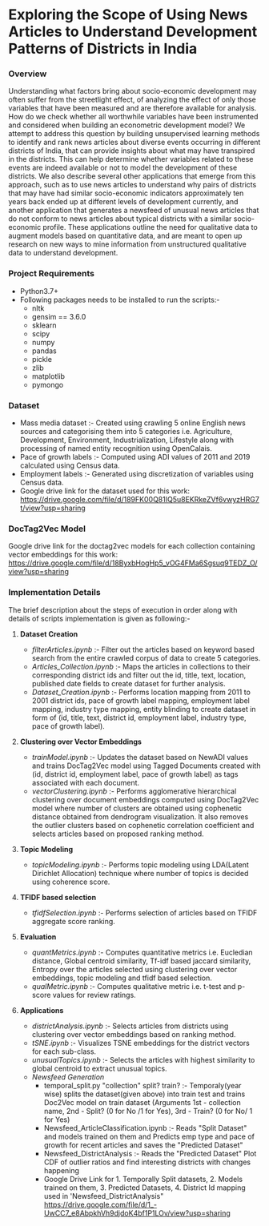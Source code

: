 # Exploring the Scope of Using News Articles to Understand Development Patterns of Districts in India

### Overview

Understanding what factors bring about socio-economic development may often suffer from the streetlight effect, of analyzing the effect of only those variables that have been measured and are therefore available for analysis. How do we check whether all worthwhile variables have been instrumented and considered when building an econometric development model? We attempt to address this question by building unsupervised learning methods to identify and rank news articles about diverse events occurring in different districts of India, that can provide insights about what may have transpired in the districts. This can help determine whether variables related to these events are indeed available or not to model the development of these districts. We also describe several other applications that emerge from this approach, such as to use news articles to understand why pairs of districts that may have had similar socio-economic indicators approximately ten years back ended up at different levels of development currently, and another application that generates a newsfeed of unusual news articles that do not conform to news articles about typical districts with a similar socio-economic profile. These applications outline the need for qualitative data to augment models based on quantitative data, and are meant to open up research on new ways to mine information from unstructured qualitative data to understand development.


### Project Requirements

- Python3.7+
- Following packages needs to be installed to run the scripts:-
    - nltk
    - gensim == 3.6.0
    - sklearn
    - scipy
    - numpy
    - pandas
    - pickle
    - zlib
    - matplotlib
    - pymongo
    
    
### Dataset

- Mass media dataset :- Created using crawling 5 online English news sources and categorising them into 5 categories i.e. Agriculture, Development, Environment, Industrialization, Lifestyle along with processing of named entity recognition using OpenCalais.
- Pace of growth labels :- Computed using ADI values of 2011 and 2019 calculated using Census data.
- Employment labels :- Generated using discretization of variables using Census data.
- Google drive link for the dataset used for this work: 
https://drive.google.com/file/d/189FK00Q81IQ5u8EKRkeZVf6vwyzHRG7t/view?usp=sharing

### DocTag2Vec Model

Google drive link for the doctag2vec models for each collection containing vector embeddings for this work:
https://drive.google.com/file/d/18ByxbHogHp5_vOG4FMa6Sgsuq9TEDZ_O/view?usp=sharing
 

### Implementation Details

The brief description about the steps of execution in order along with details of scripts implementation is given as following:-

1. **Dataset Creation**
    - *filterArticles.ipynb* :- Filter out the articles based on keyword based search from the entire crawled corpus of data to create 5 categories.
    - *Articles_Collection.ipynb* :- Maps the articles in collections to their corresponding district ids and filter out the id, title, text, location, published date fields to create dataset for further analysis. 
    - *Dataset_Creation.ipynb* :- Performs location mapping from 2011 to 2001 district ids, pace of growth label mapping, employment label mapping, industry type mapping, entity blinding to create dataset in form of (id, title, text, district id, employment label, industry type, pace of growth label).

2. **Clustering over Vector Embeddings**
    - *trainModel.ipynb* :- Updates the dataset based on NewADI values and trains DocTag2Vec model using Tagged Documents created with (id, district id, employment label, pace of growth label) as tags associated with each document.
    - *vectorClustering.ipynb* :- Performs agglomerative hierarchical clustering over document embeddings computed using DocTag2Vec model where number of clusters are obtained using cophenetic distance obtained from dendrogram visualization. It also removes the outlier clusters based on cophenetic correlation coefficient and selects articles based on proposed ranking method. 

3. **Topic Modeling**
    - *topicModeling.ipynb* :- Performs topic modeling using LDA(Latent Dirichlet Allocation) technique where number of topics is decided using coherence score. 

4. **TFIDF based selection**
    - *tfidfSelection.ipynb* :- Performs selection of articles based on TFIDF aggregate score ranking. 

5. **Evaluation**
    - *quantMetrics.ipynb* :- Computes quantitative metrics i.e. Eucledian distance, Global centroid similarity, Tf-idf based jaccard similarity, Entropy over the articles selected using clustering over vector embeddings, topic modeling and tfidf based selection.
    - *qualMetric.ipynb* :- Computes qualitative metric i.e. t-test and p-score values for review ratings.

6. **Applications**
    - *districtAnalysis.ipynb* :- Selects articles from districts using clustering over vector embeddings based on ranking method.
    - *tSNE.ipynb* :- Visualizes TSNE embeddings for the district vectors for each sub-class. 
    - *unusualTopics.ipynb* :- Selects the articles with highest similarity to global centroid to extract unusual topics.
    - *Newsfeed Generation*
        -  temporal_split.py "collection" split? train? :- Temporaly(year wise) splits the dataset(given above) into train test and trains Doc2Vec model on train dataset (Arguments 1st - collection name, 2nd - Split? (0 for No /1 for Yes), 3rd - Train? (0 for No/ 1 for Yes)
        -  Newsfeed_ArticleClassification.ipynb :- Reads "Split Dataset" and models trained on them and Predicts emp type and pace of growth for recent articles and saves the "Predicted Dataset"
        -  Newsfeed_DistrictAnalysis :- Reads the "Predicted Dataset" Plot CDF of outlier ratios and find interesting districts with changes happening
        -  Google Drive Link for 1. Temporally Split datasets, 2. Models trained on them, 3. Predicted Datasets, 4. District Id mapping used in 'Newsfeed_DistrictAnalysis"    https://drive.google.com/file/d/1_-UwCC7_e8AbpkhVh9djdoK4bf1P1LOv/view?usp=sharing
